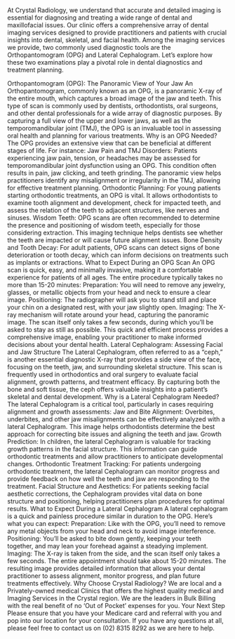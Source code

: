 At Crystal Radiology, we understand that accurate and detailed imaging is essential for diagnosing and treating a wide range of dental and maxillofacial issues. Our clinic offers a comprehensive array of dental imaging services designed to provide practitioners and patients with crucial insights into dental, skeletal, and facial health. Among the imaging services we provide, two commonly used diagnostic tools are the Orthopantomogram (OPG) and Lateral Cephalogram. Let’s explore how these two examinations play a pivotal role in dental diagnostics and treatment planning.

Orthopantomogram (OPG): The Panoramic View of Your Jaw
An Orthopantomogram, commonly known as an OPG, is a panoramic X-ray of the entire mouth, which captures a broad image of the jaw and teeth. This type of scan is commonly used by dentists, orthodontists, oral surgeons, and other dental professionals for a wide array of diagnostic purposes. By capturing a full view of the upper and lower jaws, as well as the temporomandibular joint (TMJ), the OPG is an invaluable tool in assessing oral health and planning for various treatments.
Why is an OPG Needed?
The OPG provides an extensive view that can be beneficial at different stages of life. For instance:
Jaw Pain and TMJ Disorders: Patients experiencing jaw pain, tension, or headaches may be assessed for temporomandibular joint dysfunction using an OPG. This condition often results in pain, jaw clicking, and teeth grinding. The panoramic view helps practitioners identify any misalignment or irregularity in the TMJ, allowing for effective treatment planning.
Orthodontic Planning: For young patients starting orthodontic treatments, an OPG is vital. It allows orthodontists to examine tooth alignment and development, check for impacted teeth, and assess the relation of the teeth to adjacent structures, like nerves and sinuses.
Wisdom Teeth: OPG scans are often recommended to determine the presence and positioning of wisdom teeth, especially for those considering extraction. This imaging technique helps dentists see whether the teeth are impacted or will cause future alignment issues.
Bone Density and Tooth Decay: For adult patients, OPG scans can detect signs of bone deterioration or tooth decay, which can inform decisions on treatments such as implants or extractions.
What to Expect During an OPG Scan
An OPG scan is quick, easy, and minimally invasive, making it a comfortable experience for patients of all ages. The entire procedure typically takes no more than 15-20 minutes:
Preparation: You will need to remove any jewelry, glasses, or metallic objects from your head and neck to ensure a clear image.
Positioning: The radiographer will ask you to stand still and place your chin on a designated rest, with your jaw slightly open.
Imaging: The X-ray mechanism will rotate around your head, capturing the panoramic image. The scan itself only takes a few seconds, during which you’ll be asked to stay as still as possible.
This quick and efficient process provides a comprehensive image, enabling your practitioner to make informed decisions about your dental health.
Lateral Cephalogram: Assessing Facial and Jaw Structure
The Lateral Cephalogram, often referred to as a “ceph,” is another essential diagnostic X-ray that provides a side view of the face, focusing on the teeth, jaw, and surrounding skeletal structure. This scan is frequently used in orthodontics and oral surgery to evaluate facial alignment, growth patterns, and treatment efficacy. By capturing both the bone and soft tissue, the ceph offers valuable insights into a patient’s skeletal and dental development.
Why is a Lateral Cephalogram Needed?
The lateral Cephalogram is a critical tool, particularly in cases requiring alignment and growth assessments:
Jaw and Bite Alignment: Overbites, underbites, and other jaw misalignments can be effectively analyzed with a lateral Cephalogram. This image helps orthodontists determine the best approach for correcting bite issues and aligning the teeth and jaw.
Growth Prediction: In children, the lateral Cephalogram is valuable for tracking growth patterns in the facial structure. This information can guide orthodontic treatments and allow practitioners to anticipate developmental changes.
Orthodontic Treatment Tracking: For patients undergoing orthodontic treatment, the lateral Cephalogram can monitor progress and provide feedback on how well the teeth and jaw are responding to the treatment.
Facial Structure and Aesthetics: For patients seeking facial aesthetic corrections, the Cephalogram provides vital data on bone structure and positioning, helping practitioners plan procedures for optimal results.
What to Expect During a Lateral Cephalogram
A lateral cephalogram is a quick and painless procedure similar in duration to the OPG. Here’s what you can expect:
Preparation: Like with the OPG, you’ll need to remove any metal objects from your head and neck to avoid image interference.
Positioning: You’ll be asked to bite down gently, keeping your teeth together, and may lean your forehead against a steadying implement.
Imaging: The X-ray is taken from the side, and the scan itself only takes a few seconds. The entire appointment should take about 15-20 minutes.
The resulting image provides detailed information that allows your dental practitioner to assess alignment, monitor progress, and plan future treatments effectively.
Why Choose Crystal Radiology?
We are local and a Privately-owned medical Clinics that offers the highest quality medical and Imaging Services in the Crystal region. We are the leaders in Bulk Billing with the real benefit of no ‘Out of Pocket’ expenses for you.
Your Next Step
Please ensure that you have your Medicare card and referral with you and pop into our location for your consultation. If you have any questions at all, please feel free to contact us on (02) 8315 8292  as we are here to help.
